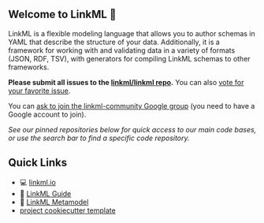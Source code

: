 ## Welcome to LinkML 👋

LinkML is a flexible modeling language that allows you to author schemas in YAML that describe the structure of your data. Additionally, it is a framework for working with and validating data in a variety of formats (JSON, RDF, TSV), with generators for compiling LinkML schemas to other frameworks.

**Please submit all issues to the [linkml/linkml repo](https://github.com/linkml/linkml/issues).** You can also [vote for your favorite issue](https://github.com/linkml/linkml/issues/974).

You can [ask to join the linkml-community Google group](https://groups.google.com/g/linkml-community) (you need to have a Google account to join).

*See our pinned repositories below for quick access to our main code bases, or use the search bar to find a specific code repository.*

## Quick Links
- :computer: [linkml.io](https://linkml.io/)
- :book: [LinkML Guide](https://linkml.io/linkml/)
- :book: [LinkML Metamodel](https://w3id.org/linkml)
- [project cookiecutter template](https://github.com/linkml/linkml-project-cookiecutter)
